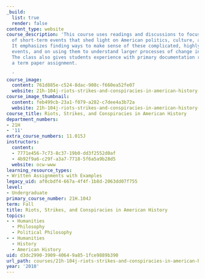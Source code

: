 ```yaml
---
_build:
  list: true
  render: false
content_type: website
course_description: 'This course uses readings and discussions to focus on a series
  of short-term events that shed light on American politics, culture, and social organization.
  It emphasizes finding ways to make sense of these complicated, highly traumatic
  events, and on using them to understand larger processes of change in American history.
  The class also gives students experience with primary documentation research through
  a term paper assignment.

  '
course_image:
  content: 761d885e-c524-8dac-908c-f660ea52fe07
  website: 21h-104j-riots-strikes-and-conspiracies-in-american-history-fall-2010
course_image_thumbnail:
  content: feb499cb-23a1-f079-a282-c7dee4a3b72a
  website: 21h-104j-riots-strikes-and-conspiracies-in-american-history-fall-2010
course_title: Riots, Strikes, and Conspiracies in American History
department_numbers:
- 21H
- '11'
extra_course_numbers: 11.015J
instructors:
  content:
  - 7771e456-7c73-8c37-19b0-dd3f2552d0af
  - 4b92f9a6-c29f-a3a7-7718-5f6a5a9b28d5
  website: ocw-www
learning_resource_types:
- Written Assignments with Examples
legacy_uid: af0cbdf4-667a-4f4f-1b8d-2063dd07f755
level:
- Undergraduate
primary_course_number: 21H.104J
term: Fall
title: Riots, Strikes, and Conspiracies in American History
topics:
- - Humanities
  - Philosophy
  - Political Philosophy
- - Humanities
  - History
  - American History
uid: d3dc2990-3909-4064-9a85-1fce9889b390
url_path: courses/21h-104j-riots-strikes-and-conspiracies-in-american-history-fall-2010
year: '2010'
---
```

